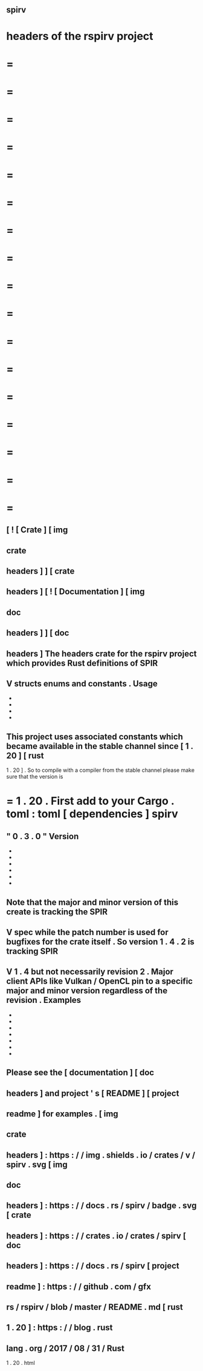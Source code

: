 spirv
-
headers
of
the
rspirv
project
=
=
=
=
=
=
=
=
=
=
=
=
=
=
=
=
=
=
=
=
=
=
=
=
=
=
=
=
=
=
=
=
=
=
=
[
!
[
Crate
]
[
img
-
crate
-
headers
]
]
[
crate
-
headers
]
[
!
[
Documentation
]
[
img
-
doc
-
headers
]
]
[
doc
-
headers
]
The
headers
crate
for
the
rspirv
project
which
provides
Rust
definitions
of
SPIR
-
V
structs
enums
and
constants
.
Usage
-
-
-
-
-
This
project
uses
associated
constants
which
became
available
in
the
stable
channel
since
[
1
.
20
]
[
rust
-
1
.
20
]
.
So
to
compile
with
a
compiler
from
the
stable
channel
please
make
sure
that
the
version
is
>
=
1
.
20
.
First
add
to
your
Cargo
.
toml
:
toml
[
dependencies
]
spirv
=
"
0
.
3
.
0
"
Version
-
-
-
-
-
-
-
Note
that
the
major
and
minor
version
of
this
create
is
tracking
the
SPIR
-
V
spec
while
the
patch
number
is
used
for
bugfixes
for
the
crate
itself
.
So
version
1
.
4
.
2
is
tracking
SPIR
-
V
1
.
4
but
not
necessarily
revision
2
.
Major
client
APIs
like
Vulkan
/
OpenCL
pin
to
a
specific
major
and
minor
version
regardless
of
the
revision
.
Examples
-
-
-
-
-
-
-
-
Please
see
the
[
documentation
]
[
doc
-
headers
]
and
project
'
s
[
README
]
[
project
-
readme
]
for
examples
.
[
img
-
crate
-
headers
]
:
https
:
/
/
img
.
shields
.
io
/
crates
/
v
/
spirv
.
svg
[
img
-
doc
-
headers
]
:
https
:
/
/
docs
.
rs
/
spirv
/
badge
.
svg
[
crate
-
headers
]
:
https
:
/
/
crates
.
io
/
crates
/
spirv
[
doc
-
headers
]
:
https
:
/
/
docs
.
rs
/
spirv
[
project
-
readme
]
:
https
:
/
/
github
.
com
/
gfx
-
rs
/
rspirv
/
blob
/
master
/
README
.
md
[
rust
-
1
.
20
]
:
https
:
/
/
blog
.
rust
-
lang
.
org
/
2017
/
08
/
31
/
Rust
-
1
.
20
.
html
